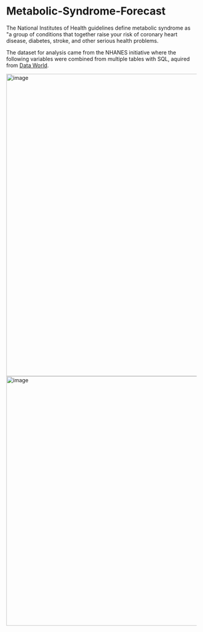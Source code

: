 # Metabolic-Syndrome-Forecast
The National Institutes of Health guidelines define metabolic syndrome as "a group of conditions that together raise your risk of coronary heart disease, diabetes, stroke, and other serious health problems.

The dataset for analysis came from the NHANES initiative where the following variables were combined from multiple tables with SQL, aquired from <a href="https://data.world/informatics-edu/metabolic-syndrome-prediction">Data World</a>.

<img width="800" alt="image" src="https://github.com/dimLMT/Metabolic-Syndrome-Forecast/assets/36935946/ac3e1538-feeb-45d9-aa35-08405ca92ed2">




<img width="660" alt="image" src="https://github.com/dimLMT/Metabolic-Syndrome-Forecast/assets/36935946/ba92a022-c682-4def-ab09-9b49880515b1">

